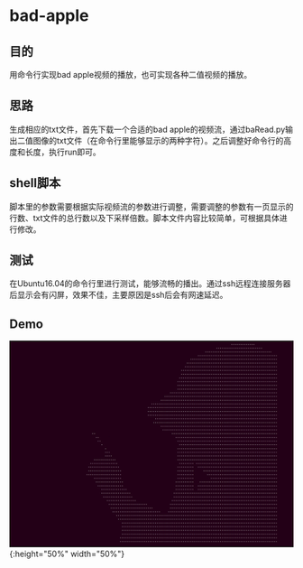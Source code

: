 # bad-apple

## 目的
用命令行实现bad apple视频的播放，也可实现各种二值视频的播放。

## 思路
生成相应的txt文件，首先下载一个合适的bad apple的视频流，通过baRead.py输出二值图像的txt文件（在命令行里能够显示的两种字符）。之后调整好命令行的高度和长度，执行run即可。

## shell脚本
脚本里的参数需要根据实际视频流的参数进行调整，需要调整的参数有一页显示的行数、txt文件的总行数以及下采样倍数。脚本文件内容比较简单，可根据具体进行修改。

## 测试
在Ubuntu16.04的命令行里进行测试，能够流畅的播出。通过ssh远程连接服务器后显示会有闪屏，效果不佳，主要原因是ssh后会有网速延迟。

## Demo
![Image text](image/demo.jpg){:height="50%" width="50%"}
